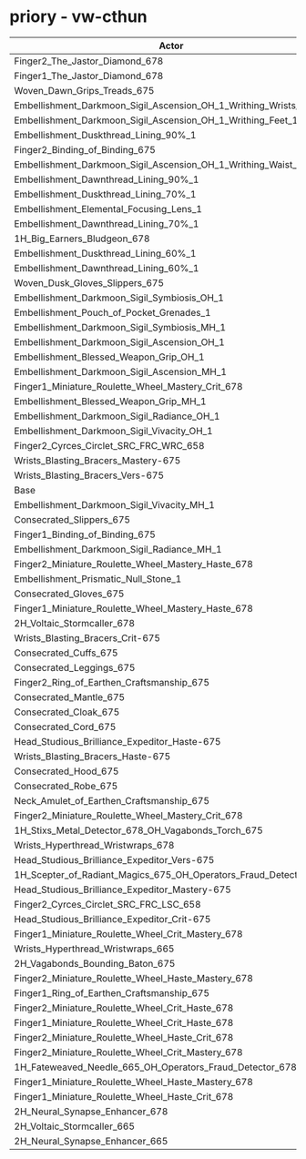 # priory - vw-cthun
| Actor | DPS | Increase |
|---|:---:|:---:|
|Finger2_The_Jastor_Diamond_678|3093684|1.18%|
|Finger1_The_Jastor_Diamond_678|3090417|1.07%|
|Woven_Dawn_Grips_Treads_675|3086005|0.92%|
|Embellishment_Darkmoon_Sigil_Ascension_OH_1_Writhing_Wrists_1|3081896|0.79%|
|Embellishment_Darkmoon_Sigil_Ascension_OH_1_Writhing_Feet_1|3080502|0.74%|
|Embellishment_Duskthread_Lining_90%_1|3079708|0.72%|
|Finger2_Binding_of_Binding_675|3077980|0.66%|
|Embellishment_Darkmoon_Sigil_Ascension_OH_1_Writhing_Waist_1|3077801|0.66%|
|Embellishment_Dawnthread_Lining_90%_1|3076589|0.62%|
|Embellishment_Duskthread_Lining_70%_1|3073186|0.50%|
|Embellishment_Elemental_Focusing_Lens_1|3072250|0.47%|
|Embellishment_Dawnthread_Lining_70%_1|3072148|0.47%|
|1H_Big_Earners_Bludgeon_678|3071270|0.44%|
|Embellishment_Duskthread_Lining_60%_1|3070964|0.43%|
|Embellishment_Dawnthread_Lining_60%_1|3070416|0.41%|
|Woven_Dusk_Gloves_Slippers_675|3068371|0.35%|
|Embellishment_Darkmoon_Sigil_Symbiosis_OH_1|3067528|0.32%|
|Embellishment_Pouch_of_Pocket_Grenades_1|3067024|0.30%|
|Embellishment_Darkmoon_Sigil_Symbiosis_MH_1|3065774|0.26%|
|Embellishment_Darkmoon_Sigil_Ascension_OH_1|3065573|0.26%|
|Embellishment_Blessed_Weapon_Grip_OH_1|3063160|0.18%|
|Embellishment_Darkmoon_Sigil_Ascension_MH_1|3062971|0.17%|
|Finger1_Miniature_Roulette_Wheel_Mastery_Crit_678|3060354|0.09%|
|Embellishment_Blessed_Weapon_Grip_MH_1|3059680|0.06%|
|Embellishment_Darkmoon_Sigil_Radiance_OH_1|3059650|0.06%|
|Embellishment_Darkmoon_Sigil_Vivacity_OH_1|3059423|0.05%|
|Finger2_Cyrces_Circlet_SRC_FRC_WRC_658|3058279|0.02%|
|Wrists_Blasting_Bracers_Mastery-675|3058041|0.01%|
|Wrists_Blasting_Bracers_Vers-675|3058007|0.01%|
|Base|3057753|0.00%|
|Embellishment_Darkmoon_Sigil_Vivacity_MH_1|3057247|-0.02%|
|Consecrated_Slippers_675|3056534|-0.04%|
|Finger1_Binding_of_Binding_675|3056520|-0.04%|
|Embellishment_Darkmoon_Sigil_Radiance_MH_1|3056299|-0.05%|
|Finger2_Miniature_Roulette_Wheel_Mastery_Haste_678|3056237|-0.05%|
|Embellishment_Prismatic_Null_Stone_1|3056063|-0.06%|
|Consecrated_Gloves_675|3056014|-0.06%|
|Finger1_Miniature_Roulette_Wheel_Mastery_Haste_678|3055719|-0.07%|
|2H_Voltaic_Stormcaller_678|3055301|-0.08%|
|Wrists_Blasting_Bracers_Crit-675|3055294|-0.08%|
|Consecrated_Cuffs_675|3054910|-0.09%|
|Consecrated_Leggings_675|3054764|-0.10%|
|Finger2_Ring_of_Earthen_Craftsmanship_675|3054542|-0.11%|
|Consecrated_Mantle_675|3053785|-0.13%|
|Consecrated_Cloak_675|3053170|-0.15%|
|Consecrated_Cord_675|3052638|-0.17%|
|Head_Studious_Brilliance_Expeditor_Haste-675|3052198|-0.18%|
|Wrists_Blasting_Bracers_Haste-675|3052010|-0.19%|
|Consecrated_Hood_675|3051187|-0.21%|
|Consecrated_Robe_675|3050903|-0.22%|
|Neck_Amulet_of_Earthen_Craftsmanship_675|3050637|-0.23%|
|Finger2_Miniature_Roulette_Wheel_Mastery_Crit_678|3049959|-0.25%|
|1H_Stixs_Metal_Detector_678_OH_Vagabonds_Torch_675|3049777|-0.26%|
|Wrists_Hyperthread_Wristwraps_678|3048537|-0.30%|
|Head_Studious_Brilliance_Expeditor_Vers-675|3046748|-0.36%|
|1H_Scepter_of_Radiant_Magics_675_OH_Operators_Fraud_Detector_678|3046018|-0.38%|
|Head_Studious_Brilliance_Expeditor_Mastery-675|3045693|-0.39%|
|Finger2_Cyrces_Circlet_SRC_FRC_LSC_658|3045093|-0.41%|
|Head_Studious_Brilliance_Expeditor_Crit-675|3042354|-0.50%|
|Finger1_Miniature_Roulette_Wheel_Crit_Mastery_678|3040943|-0.55%|
|Wrists_Hyperthread_Wristwraps_665|3039276|-0.60%|
|2H_Vagabonds_Bounding_Baton_675|3037740|-0.65%|
|Finger2_Miniature_Roulette_Wheel_Haste_Mastery_678|3036628|-0.69%|
|Finger1_Ring_of_Earthen_Craftsmanship_675|3033870|-0.78%|
|Finger2_Miniature_Roulette_Wheel_Crit_Haste_678|3031649|-0.85%|
|Finger1_Miniature_Roulette_Wheel_Crit_Haste_678|3031205|-0.87%|
|Finger2_Miniature_Roulette_Wheel_Haste_Crit_678|3030496|-0.89%|
|Finger2_Miniature_Roulette_Wheel_Crit_Mastery_678|3030210|-0.90%|
|1H_Fateweaved_Needle_665_OH_Operators_Fraud_Detector_678|3016072|-1.36%|
|Finger1_Miniature_Roulette_Wheel_Haste_Mastery_678|3011119|-1.53%|
|Finger1_Miniature_Roulette_Wheel_Haste_Crit_678|3007625|-1.64%|
|2H_Neural_Synapse_Enhancer_678|3002828|-1.80%|
|2H_Voltaic_Stormcaller_665|2974855|-2.71%|
|2H_Neural_Synapse_Enhancer_665|2929635|-4.19%|
